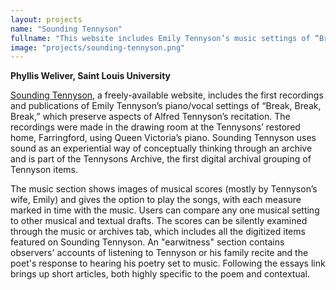 ```yaml
---
layout: projects
name: "Sounding Tennyson"
fullname: "This website includes Emily Tennyson’s music settings of “Break, Break, Break,” which preserve aspects of Alfred Tennyson’s recitation"
image: "projects/sounding-tennyson.png"
---
```

**Phyllis Weliver, Saint Louis University**

[Sounding Tennyson](http://www.soundingtennyson.org), a freely-available website, includes the first recordings and publications of Emily Tennyson’s piano/vocal settings of “Break, Break, Break,” which preserve aspects of Alfred Tennyson’s recitation. The recordings were made in the drawing room at the Tennysons’ restored home, Farringford, using Queen Victoria’s piano. Sounding Tennyson uses sound as an experiential way of conceptually thinking through an archive and is part of the Tennysons Archive, the first digital archival grouping of Tennyson items.

The music section shows images of musical scores (mostly by Tennyson’s wife, Emily) and gives the option to play the songs, with each measure marked in time with the music. Users can compare any one musical setting to other musical and textual drafts. The scores can be silently examined through the music or archives tab, which includes all the digitized items featured on Sounding Tennyson. An "earwitness" section contains observers' accounts of listening to Tennyson or his family recite and the poet's response to hearing his poetry set to music. Following the essays link brings up short articles, both highly specific to the poem and contextual.